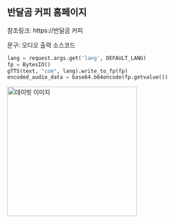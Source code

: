 ## 반달곰 커피 홈페이지

참조링크: https://반달곰 커피

문구: 오디오 출력 소스코드

```python
lang = request.args.get('lang', DEFAULT_LANG)
fp = BytesIO()
gTTS(text, "com", lang).write_to_fp(fp)
encoded_audio_data = base64.b64encode(fp.getvalue())
```

<img src="david.jpg" alt="데이빗 이미지" width="300"/>
